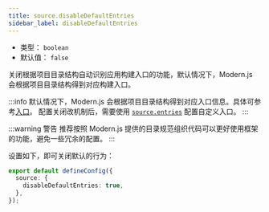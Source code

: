 ```yaml
---
title: source.disableDefaultEntries
sidebar_label: disableDefaultEntries
---
```


- 类型： `boolean`
- 默认值： `false`

关闭根据项目目录结构自动识别应用构建入口的功能，默认情况下，Modern.js 会根据项目目录结构得到对应构建入口。

:::info
默认情况下，Modern.js 会根据项目目录结构得到对应入口信息。具体可参考[入口](/docs/guides/concept/entries)。
配置关闭改机制后，需要使用 [`source.entries`](/docs/configure/app/source/entries) 配置自定义入口。
:::

:::warning 警告
推荐按照 Modern.js 提供的目录规范组织代码可以更好使用框架的功能，避免一些冗余的配置。
:::

设置如下，即可关闭默认的行为：

```ts title="modern.config.ts"
export default defineConfig({
  source: {
    disableDefaultEntries: true,
  },
});
```
